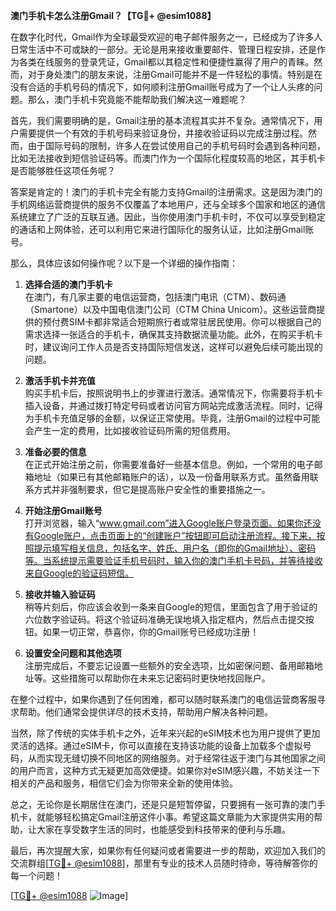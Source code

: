 **澳门手机卡怎么注册Gmail？【TG💪+ @esim1088】**

在数字化时代，Gmail作为全球最受欢迎的电子邮件服务之一，已经成为了许多人日常生活中不可或缺的一部分。无论是用来接收重要邮件、管理日程安排，还是作为各类在线服务的登录凭证，Gmail都以其稳定性和便捷性赢得了用户的青睐。然而，对于身处澳门的朋友来说，注册Gmail可能并不是一件轻松的事情。特别是在没有合适的手机号码的情况下，如何顺利注册Gmail账号成为了一个让人头疼的问题。那么，澳门手机卡究竟能不能帮助我们解决这一难题呢？

首先，我们需要明确的是，Gmail注册的基本流程其实并不复杂。通常情况下，用户需要提供一个有效的手机号码来验证身份，并接收验证码以完成注册过程。然而，由于国际号码的限制，许多人在尝试使用自己的手机号码时会遇到各种问题，比如无法接收到短信验证码等。而澳门作为一个国际化程度较高的地区，其手机卡是否能够胜任这项任务呢？

答案是肯定的！澳门的手机卡完全有能力支持Gmail的注册需求。这是因为澳门的手机网络运营商提供的服务不仅覆盖了本地用户，还与全球多个国家和地区的通信系统建立了广泛的互联互通。因此，当你使用澳门手机卡时，不仅可以享受到稳定的通话和上网体验，还可以利用它来进行国际化的服务认证，比如注册Gmail账号。

那么，具体应该如何操作呢？以下是一个详细的操作指南：

1. **选择合适的澳门手机卡**  
   在澳门，有几家主要的电信运营商，包括澳门电讯（CTM）、数码通（Smartone）以及中国电信澳门公司（CTM China Unicom）。这些运营商提供的预付费SIM卡都非常适合短期旅行者或常驻居民使用。你可以根据自己的需求选择一张适合的手机卡，确保其支持数据流量功能。此外，在购买手机卡时，建议询问工作人员是否支持国际短信发送，这样可以避免后续可能出现的问题。

2. **激活手机卡并充值**  
   购买手机卡后，按照说明书上的步骤进行激活。通常情况下，你需要将手机卡插入设备，并通过拨打特定号码或者访问官方网站完成激活流程。同时，记得为手机卡充值足够的金额，以保证正常使用。毕竟，注册Gmail的过程中可能会产生一定的费用，比如接收验证码所需的短信费用。

3. **准备必要的信息**  
   在正式开始注册之前，你需要准备好一些基本信息。例如，一个常用的电子邮箱地址（如果已有其他邮箱账户的话），以及一份备用联系方式。虽然备用联系方式并非强制要求，但它是提高账户安全性的重要措施之一。

4. **开始注册Gmail账号**  
   打开浏览器，输入“www.gmail.com”进入Google账户登录页面。如果你还没有Google账户，点击页面上的“创建账户”按钮即可启动注册流程。接下来，按照提示填写相关信息，包括名字、姓氏、用户名（即你的Gmail地址）、密码等。当系统提示需要验证手机号码时，输入你的澳门手机卡号码，并等待接收来自Google的验证码短信。

5. **接收并输入验证码**  
   稍等片刻后，你应该会收到一条来自Google的短信，里面包含了用于验证的六位数字验证码。将这个验证码准确无误地填入指定框内，然后点击提交按钮。如果一切正常，恭喜你，你的Gmail账号已经成功注册！

6. **设置安全问题和其他选项**  
   注册完成后，不要忘记设置一些额外的安全选项，比如密保问题、备用邮箱地址等。这些措施可以帮助你在未来忘记密码时更快地找回账户。

在整个过程中，如果你遇到了任何困难，都可以随时联系澳门的电信运营商客服寻求帮助。他们通常会提供详尽的技术支持，帮助用户解决各种问题。

当然，除了传统的实体手机卡之外，近年来兴起的eSIM技术也为用户提供了更加灵活的选择。通过eSIM卡，你可以直接在支持该功能的设备上加载多个虚拟号码，从而实现无缝切换不同地区的网络服务。对于经常往返于澳门与其他国家之间的用户而言，这种方式无疑更加高效便捷。如果你对eSIM感兴趣，不妨关注一下相关的产品和服务，相信它们会为你带来全新的使用体验。

总之，无论你是长期居住在澳门，还是只是短暂停留，只要拥有一张可靠的澳门手机卡，就能够轻松搞定Gmail注册这件小事。希望这篇文章能为大家提供实用的帮助，让大家在享受数字生活的同时，也能感受到科技带来的便利与乐趣。

最后，再次提醒大家，如果你有任何疑问或者需要进一步的帮助，欢迎加入我们的交流群组[[TG💪+ @esim1088](https://t.me/s/esim1088)]，那里有专业的技术人员随时待命，等待解答你的每一个问题！

[[TG💪+ @esim1088](https://t.me/s/esim1088) ![Image](https://i.postimg.cc/4NQfJmqS/Snipaste-2025-05-13-00-14-12.png)]